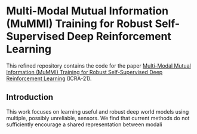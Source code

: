 # Multi-Modal Mutual Information (MuMMI) Training for Robust Self-Supervised Deep Reinforcement Learning

This refined repository contains the code for the paper [Multi-Modal Mutual Information (MuMMI) Training for Robust Self-Supervised Deep Reinforcement Learning](https://arxiv.org/abs/2107.02339) (ICRA-21).

## Introduction

This work focuses on learning useful and robust deep world models using multiple, possibly unreliable, sensors. We find that current methods do not sufficiently encourage a shared representation between modali